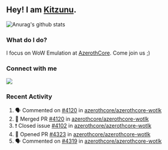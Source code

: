 ## Hey! I am [Kitzunu](https://Github.com/Kitzunu).

![Anurag's github stats](https://github-readme-stats.kitzunu.vercel.app/api?username=Kitzunu&show_icons=true)

### What do I do?

I focus on WoW Emulation at [AzerothCore](https://Github.com/AzerothCore). Come join us ;)

### Connect with me
[![](https://img.shields.io/badge/AzerothCore%20Discord-Connect%20with%20me!-green)](https://discord.com/invite/gkt4y2x)

### Recent Activity

<!--START_SECTION:activity-->
1. 🗣 Commented on [#4120](https://github.com/azerothcore/azerothcore-wotlk/issues/4120) in [azerothcore/azerothcore-wotlk](https://github.com/azerothcore/azerothcore-wotlk)
2. 🎉 Merged PR [#4120](https://github.com/azerothcore/azerothcore-wotlk/pull/4120) in [azerothcore/azerothcore-wotlk](https://github.com/azerothcore/azerothcore-wotlk)
3. ❗️ Closed issue [#4102](https://github.com/azerothcore/azerothcore-wotlk/issues/4102) in [azerothcore/azerothcore-wotlk](https://github.com/azerothcore/azerothcore-wotlk)
4. 💪 Opened PR [#4323](https://github.com/azerothcore/azerothcore-wotlk/pull/4323) in [azerothcore/azerothcore-wotlk](https://github.com/azerothcore/azerothcore-wotlk)
5. 🗣 Commented on [#4319](https://github.com/azerothcore/azerothcore-wotlk/issues/4319) in [azerothcore/azerothcore-wotlk](https://github.com/azerothcore/azerothcore-wotlk)
<!--END_SECTION:activity-->

